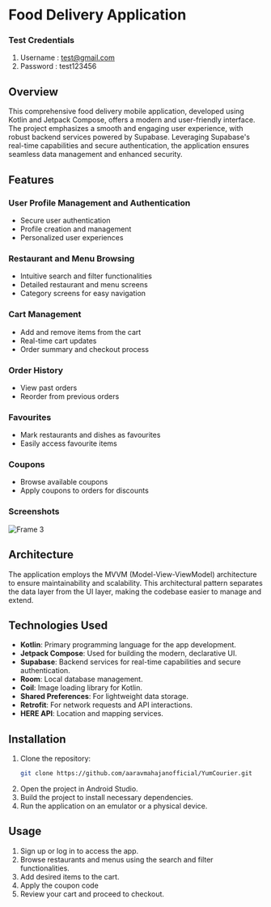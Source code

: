# Food Delivery Application

### Test Credentials
1.  Username : test@gmail.com
2.  Password : test123456

## Overview

This comprehensive food delivery mobile application, developed using Kotlin and Jetpack Compose, offers a modern and user-friendly interface. The project emphasizes a smooth and engaging user experience, with robust backend services powered by Supabase. Leveraging Supabase's real-time capabilities and secure authentication, the application ensures seamless data management and enhanced security.

## Features

### User Profile Management and Authentication
- Secure user authentication
- Profile creation and management
- Personalized user experiences

### Restaurant and Menu Browsing
- Intuitive search and filter functionalities
- Detailed restaurant and menu screens
- Category screens for easy navigation

### Cart Management
- Add and remove items from the cart
- Real-time cart updates
- Order summary and checkout process

### Order History
- View past orders
- Reorder from previous orders

### Favourites
- Mark restaurants and dishes as favourites
- Easily access favourite items

### Coupons
- Browse available coupons
- Apply coupons to orders for discounts

### Screenshots
![Frame 3](https://github.com/aaravmahajanofficial/YumCourier/assets/64666066/220d5392-49b1-41f8-8f32-57e96d219595)

## Architecture
The application employs the MVVM (Model-View-ViewModel) architecture to ensure maintainability and scalability. This architectural pattern separates the data layer from the UI layer, making the codebase easier to manage and extend.

## Technologies Used
- **Kotlin**: Primary programming language for the app development.
- **Jetpack Compose**: Used for building the modern, declarative UI.
- **Supabase**: Backend services for real-time capabilities and secure authentication.
- **Room**: Local database management.
- **Coil**: Image loading library for Kotlin.
- **Shared Preferences**: For lightweight data storage.
- **Retrofit**: For network requests and API interactions.
- **HERE API**: Location and mapping services.

## Installation

1. Clone the repository:
   ```sh
   git clone https://github.com/aaravmahajanofficial/YumCourier.git
2. Open the project in Android Studio.
3. Build the project to install necessary dependencies.
4. Run the application on an emulator or a physical device.

## Usage
1. Sign up or log in to access the app.
2. Browse restaurants and menus using the search and filter functionalities.
3. Add desired items to the cart.
4. Apply the coupon code
5. Review your cart and proceed to checkout.

